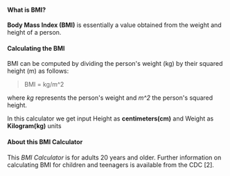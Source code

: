 #### What is BMI?

**Body Mass Index (BMI)** is essentially a value obtained from the weight and height of a person.

#### Calculating the BMI
BMI can be computed by dividing the person's weight (kg) by their squared height (m) as follows:

> BMI = kg/m^2

where *kg* represents the person's weight and *m^2* the person's squared height.

In this calculator we get input Height as **centimeters(cm)** and Weight as **Kilogram(kg)** units

#### About this BMI Calculator

This *BMI Calculator* is for adults 20 years and older. Further information on calculating BMI for children and teenagers is available from the CDC [2].



